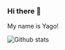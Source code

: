 ### Hi there 👋

My name is Yago!

![Github stats](https://github-readme-stats.vercel.app/api?username=yagopv&show=reviews,prs_merged,prs_merged_percentage&include_all_commits=true&hide=issues&show_icons=true&count_private=true&custom_title=My%20GitHub%20Stats)   

